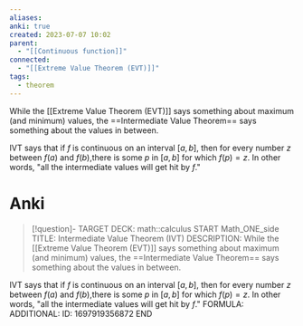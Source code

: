 ```yaml
---
aliases: 
anki: true
created: 2023-07-07 10:02
parent:
  - "[[Continuous function]]"
connected:
  - "[[Extreme Value Theorem (EVT)]]"
tags:
  - theorem
---
```

While the [[Extreme Value Theorem (EVT)]]  says something about maximum (and minimum) values, the ==Intermediate Value Theorem== says something about the values in between.
 
IVT says that if $f$ is continuous on an interval $[a,b]$, then for every number $z$ between $f(a)$ and $f(b)$,there is some $p$ in $[a,b]$ for which $f(p)=z.$ In other words, "all the intermediate values will get hit by $f$."

# Anki
> [!question]-
TARGET DECK: math::calculus 
START
Math_ONE_side
TITLE: Intermediate Value Theorem (IVT)
DESCRIPTION: While the [[Extreme Value Theorem (EVT)]]  says something about maximum (and minimum) values, the ==Intermediate Value Theorem== says something about the values in between.
 
IVT says that if $f$ is continuous on an interval $[a,b]$, then for every number $z$ between $f(a)$ and $f(b)$,there is some $p$ in $[a,b]$ for which $f(p)=z.$ In other words, "all the intermediate values will get hit by $f$."
FORMULA: 
ADDITIONAL:
ID: 1697919356872
END

